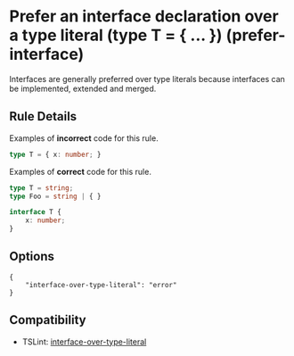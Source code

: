 # Prefer an interface declaration over a type literal (type T = { ... }) (prefer-interface)

Interfaces are generally preferred over type literals because interfaces can be implemented, extended and merged.

## Rule Details

Examples of **incorrect** code for this rule.

```ts
type T = { x: number; }
```

Examples of **correct** code for this rule.

```ts
type T = string;
type Foo = string | { }

interface T {
    x: number;
}
```

## Options
```CJSON
{
    "interface-over-type-literal": "error"
}
```

## Compatibility

* TSLint: [interface-over-type-literal](https://palantir.github.io/tslint/rules/interface-over-type-literal/)
